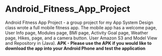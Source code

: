 # Android_Fitness_App_Project
Android Fitness App Project - a group project for my App System Design class wrote a full mobile fitness app. The mobile app has a welcome page, User Info page, Modules page, BMI page, Activity Goal page, Weather page, Hikes, page, and a camera button. User Amazon S3 and Model View and Repository in (Java).
**APK - Please use the APK if you would like to download the app into your Android Phone and test the application**
